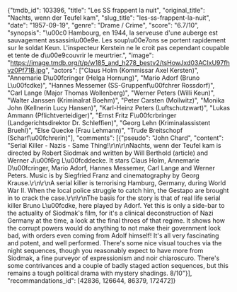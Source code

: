 {"tmdb_id": 103396, "title": "Les SS frappent la nuit", "original_title": "Nachts, wenn der Teufel kam", "slug_title": "les-ss-frappent-la-nuit", "date": "1957-09-19", "genre": "Drame / Crime", "score": "6.7/10", "synopsis": "\u00c0 Hambourg, en 1944, la serveuse d'une auberge est sauvagement assassin\u00e9e. Les soup\u00e7ons se portent rapidement sur le soldat Keun. L'inspecteur Kerstein ne le croit pas cependant coupable et tente de d\u00e9couvrir le meurtrier.", "image": "https://image.tmdb.org/t/p/w185_and_h278_bestv2/tsHowJxd03ACIxU97fhvz0Pf71B.jpg", "actors": ["Claus Holm (Kommissar Axel Kersten)", "Annemarie D\u00fcringer (Helga Hornung)", "Mario Adorf (Bruno L\u00fcdke)", "Hannes Messemer (SS-Gruppenf\u00fchrer Rossdorf)", "Carl Lange (Major Thomas Wollenberg)", "Werner Peters (Willi Keun)", "Walter Janssen (Kriminalrat Boehm)", "Peter Carsten (Mollwitz)", "Monika John (Kellnerin Lucy Hansen)", "Karl-Heinz Peters (Luftschutzwart)", "Lukas Ammann (Pflichtverteidiger)", "Ernst Fritz F\u00fcrbringer (Landgerichtsdirektor Dr. Schleffien)", "Georg Lehn (Kriminalassistent Bruehl)", "Else Quecke (Frau Lehmann)", "Trude Breitschopf (Scharf\u00fchrerin)"], "comments": [{"pseudo": "John Chard", "content": "Serial Killer - Nazis - Same Thing!\r\n\r\nNachts, wenn der Teufel kam is directed by Robert Siodmak and written by Will Berthold (article) and Werner J\u00f6rg L\u00fcddecke. It stars Claus Holm, Annemarie D\u00fcringer, Mario Adorf, Hannes Messemer, Carl Lange and Werner Peters. Music is by Siegfried Franz and cinematography by Georg Krause.\r\n\r\nA serial killer is terrorising Hamburg, Germany, during World War II. When the local police struggle to catch him, the Gestapo are brought in to crack the case.\r\n\r\nThe basis for the story is that of real life serial killer Bruno L\u00fcdke, here played by Adorf. Yet this is only a side-bar to the actuality of Siodmak's film, for it's a clinical deconstruction of Nazi Germany at the time, a look at the final throes of that regime. It shows how the corrupt powers would do anything to not make their government look bad, with orders even coming from Adolf himself! It's all very fascinating and potent, and well performed. There's some nice visual touches via the night sequences, though you reasonably expect to have more from Siodmak, a fine purveyor of expressionism and noir chiaroscuro. There's some contrivances and a couple of badly staged action sequences, but this remains a tough political drama with mystery shadings. 8/10"}], "recommandations_id": [42836, 126644, 86379, 172472]}